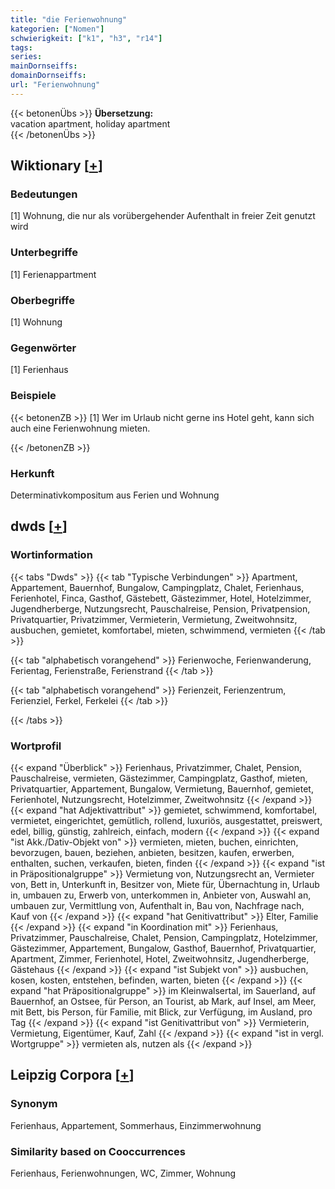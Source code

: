 ```yaml
---
title: "die Ferienwohnung"
kategorien: ["Nomen"]
schwierigkeit: ["k1", "h3", "r14"]
tags:
series:
mainDornseiffs:
domainDornseiffs:
url: "Ferienwohnung"
---
```


{{< betonenÜbs >}}
**Übersetzung:**  
vacation apartment, holiday apartment  
{{< /betonenÜbs >}}

## Wiktionary [[+](https://de.wiktionary.org/wiki/Ferienwohnung)]

### Bedeutungen
[1] Wohnung, die nur als vorübergehender Aufenthalt in freier Zeit genutzt wird  

### Unterbegriffe
[1] Ferienappartment  

### Oberbegriffe
[1] Wohnung  

### Gegenwörter
[1] Ferienhaus  

### Beispiele
{{< betonenZB >}}
[1] Wer im Urlaub nicht gerne ins Hotel geht, kann sich auch eine Ferienwohnung mieten.  

{{< /betonenZB >}}
### Herkunft
Determinativkompositum aus Ferien und Wohnung  



## dwds [[+](https://www.dwds.de/wb/Ferienwohnung)]

### Wortinformation
{{< tabs "Dwds" >}}
{{< tab "Typische Verbindungen" >}}
Apartment, Appartement, Bauernhof, Bungalow, Campingplatz, Chalet, Ferienhaus, Ferienhotel, Finca, Gasthof, Gästebett, Gästezimmer, Hotel, Hotelzimmer, Jugendherberge, Nutzungsrecht, Pauschalreise, Pension, Privatpension, Privatquartier, Privatzimmer, Vermieterin, Vermietung, Zweitwohnsitz, ausbuchen, gemietet, komfortabel, mieten, schwimmend, vermieten
{{< /tab >}}

{{< tab "alphabetisch vorangehend" >}}
Ferienwoche, Ferienwanderung, Ferientag, Ferienstraße, Ferienstrand
{{< /tab >}}

{{< tab "alphabetisch vorangehend" >}}
Ferienzeit, Ferienzentrum, Ferienziel, Ferkel, Ferkelei
{{< /tab >}}

{{< /tabs >}}

### Wortprofil
{{< expand "Überblick" >}} Ferienhaus, Privatzimmer, Chalet, Pension, Pauschalreise, vermieten, Gästezimmer, Campingplatz, Gasthof, mieten, Privatquartier, Appartement, Bungalow, Vermietung, Bauernhof, gemietet, Ferienhotel, Nutzungsrecht, Hotelzimmer, Zweitwohnsitz {{< /expand >}}
{{< expand "hat Adjektivattribut" >}} gemietet, schwimmend, komfortabel, vermietet, eingerichtet, gemütlich, rollend, luxuriös, ausgestattet, preiswert, edel, billig, günstig, zahlreich, einfach, modern {{< /expand >}}
{{< expand "ist Akk./Dativ-Objekt von" >}} vermieten, mieten, buchen, einrichten, bevorzugen, bauen, beziehen, anbieten, besitzen, kaufen, erwerben, enthalten, suchen, verkaufen, bieten, finden {{< /expand >}}
{{< expand "ist in Präpositionalgruppe" >}} Vermietung von, Nutzungsrecht an, Vermieter von, Bett in, Unterkunft in, Besitzer von, Miete für, Übernachtung in, Urlaub in, umbauen zu, Erwerb von, unterkommen in, Anbieter von, Auswahl an, umbauen zur, Vermittlung von, Aufenthalt in, Bau von, Nachfrage nach, Kauf von {{< /expand >}}
{{< expand "hat Genitivattribut" >}} Elter, Familie {{< /expand >}}
{{< expand "in Koordination mit" >}} Ferienhaus, Privatzimmer, Pauschalreise, Chalet, Pension, Campingplatz, Hotelzimmer, Gästezimmer, Appartement, Bungalow, Gasthof, Bauernhof, Privatquartier, Apartment, Zimmer, Ferienhotel, Hotel, Zweitwohnsitz, Jugendherberge, Gästehaus {{< /expand >}}
{{< expand "ist Subjekt von" >}} ausbuchen, kosen, kosten, entstehen, befinden, warten, bieten {{< /expand >}}
{{< expand "hat Präpositionalgruppe" >}} im Kleinwalsertal, im Sauerland, auf Bauernhof, an Ostsee, für Person, an Tourist, ab Mark, auf Insel, am Meer, mit Bett, bis Person, für Familie, mit Blick, zur Verfügung, im Ausland, pro Tag {{< /expand >}}
{{< expand "ist Genitivattribut von" >}} Vermieterin, Vermietung, Eigentümer, Kauf, Zahl {{< /expand >}}
{{< expand "ist in vergl. Wortgruppe" >}} vermieten als, nutzen als {{< /expand >}}

## Leipzig Corpora [[+](https://corpora.uni-leipzig.de/en/res?word=Ferienwohnung&corpusId=deu_newscrawl-public_2018)]


### Synonym
Ferienhaus, Appartement, Sommerhaus, Einzimmerwohnung


### Similarity based on Cooccurrences
Ferienhaus, Ferienwohnungen, WC, Zimmer, Wohnung

